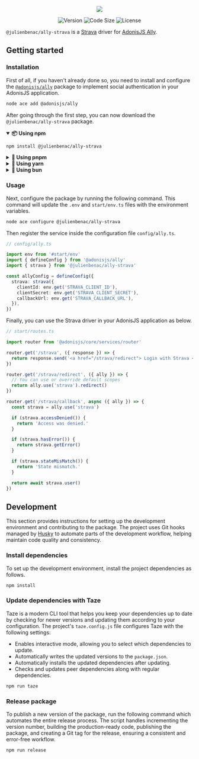 <div align="center">
  <img src="https://github.com/user-attachments/assets/058ab361-5c68-407a-b3aa-5312e14754dd" />
</div>

<div align="center">

![Version](https://img.shields.io/npm/v/@julienbenac/ally-strava?style=for-the-badge&colorA=4c566a&colorB=5382a1&logo=npm&logoColor=white)
![Code Size](https://img.shields.io/github/languages/code-size/julienbenac/ally-strava?style=for-the-badge&colorA=4c566a&colorB=ebcb8b&logo=github&logoColor=white)
![License](https://img.shields.io/github/license/julienbenac/ally-strava?style=for-the-badge&colorA=4c566a&colorB=a3be8c)

</div>

`@julienbenac/ally-strava` is a [Strava](https://www.strava.com) driver for [AdonisJS Ally](https://docs.adonisjs.com/guides/authentication/social-authentication).

## Getting started

### Installation

First of all, if you haven't already done so, you need to install and configure the [`@adonisjs/ally`](https://www.npmjs.com/package/@adonisjs/ally) package to implement social authentication in your AdonisJS application.

```bash
node ace add @adonisjs/ally
```

After going through the first step, you can now download the `@julienbenac/ally-strava` package.

<details open>
  <summary><strong>📦 Using npm</strong></summary>

```bash
npm install @julienbenac/ally-strava
```

</details>

<details>
  <summary><strong>🚀 Using pnpm</strong></summary>

```bash
pnpm add @julienbenac/ally-strava
```

</details>

<details>
  <summary><strong>🧶 Using yarn</strong></summary>

```bash
yarn add @julienbenac/ally-strava
```

</details>

<details>
  <summary><strong>🥟 Using bun</strong></summary>

```bash
bun add @julienbenac/ally-strava
```

</details>

### Usage

Next, configure the package by running the following command. This command will update the `.env` and `start/env.ts` files with the environment variables.

```bash
node ace configure @julienbenac/ally-strava
```

Then register the service inside the configuration file `config/ally.ts`.

```ts
// config/ally.ts

import env from '#start/env'
import { defineConfig } from '@adonisjs/ally'
import { strava } from '@julienbenac/ally-strava'

const allyConfig = defineConfig({
  strava: strava({
    clientId: env.get('STRAVA_CLIENT_ID'),
    clientSecret: env.get('STRAVA_CLIENT_SECRET'),
    callbackUrl: env.get('STRAVA_CALLBACK_URL'),
  }),
})
```

Finally, you can use the Strava driver in your AdonisJS application as below.

```ts
// start/routes.ts

import router from '@adonisjs/core/services/router'

router.get('/strava', ({ response }) => {
  return response.send('<a href="/strava/redirect"> Login with Strava </a>')
})

router.get('/strava/redirect', ({ ally }) => {
  // You can use or override default scopes
  return ally.use('strava').redirect()
})

router.get('/strava/callback', async ({ ally }) => {
  const strava = ally.use('strava')

  if (strava.accessDenied()) {
    return 'Access was denied.'
  }

  if (strava.hasError()) {
    return strava.getError()
  }

  if (strava.stateMisMatch()) {
    return 'State mismatch.'
  }

  return await strava.user()
})
```

## Development

This section provides instructions for setting up the development environment and contributing to the package. The project uses Git hooks managed by [Husky](https://typicode.github.io/husky) to automate parts of the development workflow, helping maintain code quality and consistency.

### Install dependencies

To set up the development environment, install the project dependencies as follows.

```bash
npm install
```

### Update dependencies with Taze

Taze is a modern CLI tool that helps you keep your dependencies up to date by checking for newer versions and updating them according to your configuration. The project's `taze.config.js` file configures Taze with the following settings:

- Enables interactive mode, allowing you to select which dependencies to update.
- Automatically writes the updated versions to the `package.json`.
- Automatically installs the updated dependencies after updating.
- Checks and updates peer dependencies along with regular dependencies.

```bash
npm run taze
```

### Release package

To publish a new version of the package, run the following command which automates the entire release process. The script handles incrementing the version number, building the production-ready code, publishing the package, and creating a Git tag for the release, ensuring a consistent and error-free workflow.

```bash
npm run release
```

